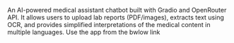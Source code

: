 An AI-powered medical assistant chatbot built with Gradio and OpenRouter API. It allows users to upload lab reports (PDF/images), extracts text using OCR, and provides simplified interpretations of the medical content in multiple languages. 
Use the app from the bwlow link
